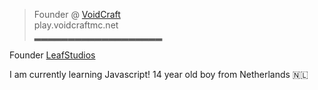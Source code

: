 > Founder @ [VoidCraft](https://shop.voidcraftmc.net)	                                                                                                                                                                                                               
> play.voidcraftmc.net                                                                                                                                                                                                                                              
> ▂▂▂▂▂▂▂▂▂▂▂▂▂▂▂▂▂▂▂
 
Founder [LeafStudios](https://www.leafstudios.dev)

I am currently learning Javascript!
14 year old boy from Netherlands 🇳🇱
